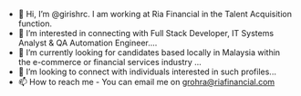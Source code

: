 - 👋 Hi, I’m @girishrc. I am working at Ria Financial in the Talent Acquisition function.
- 👀 I’m interested in connecting with Full Stack Developer, IT Systems Analyst & QA Automation Engineer....
- 🌱 I’m currently looking for candidates based locally in Malaysia within the e-commerce or financial services industry ...
- 💞️ I’m looking to connect with individuals interested in such profiles...
- 📫 How to reach me - You can email me on grohra@riafinancial.com 

<!---
girishrc/girishrc is a ✨ special ✨ repository because its `README.md` (this file) appears on your GitHub profile.
You can click the Preview link to take a look at your changes.
--->
